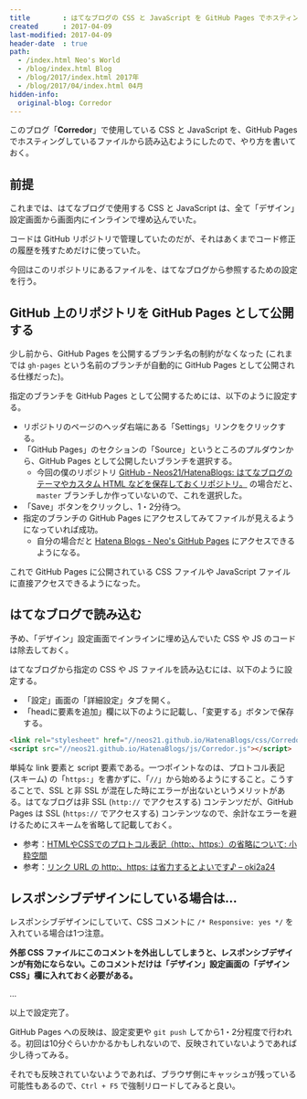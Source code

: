 ```yaml
---
title        : はてなブログの CSS と JavaScript を GitHub Pages でホスティングするようにした
created      : 2017-04-09
last-modified: 2017-04-09
header-date  : true
path:
  - /index.html Neo's World
  - /blog/index.html Blog
  - /blog/2017/index.html 2017年
  - /blog/2017/04/index.html 04月
hidden-info:
  original-blog: Corredor
---
```


このブログ「**Corredor**」で使用している CSS と JavaScript を、GitHub Pages でホスティングしているファイルから読み込むようにしたので、やり方を書いておく。

## 前提

これまでは、はてなブログで使用する CSS と JavaScript は、全て「デザイン」設定画面から画面内にインラインで埋め込んでいた。

コードは GitHub リポジトリで管理していたのだが、それはあくまでコード修正の履歴を残すためだけに使っていた。

今回はこのリポジトリにあるファイルを、はてなブログから参照するための設定を行う。

## GitHub 上のリポジトリを GitHub Pages として公開する

少し前から、GitHub Pages を公開するブランチ名の制約がなくなった (これまでは `gh-pages` という名前のブランチが自動的に GitHub Pages として公開される仕様だった)。

指定のブランチを GitHub Pages として公開するためには、以下のように設定する。

- リポジトリのページのヘッダ右端にある「Settings」リンクをクリックする。
- 「GitHub Pages」のセクションの「Source」というところのプルダウンから、GitHub Pages として公開したいブランチを選択する。
  - 今回の僕のリポジトリ [GitHub - Neos21/HatenaBlogs: はてなブログのテーマやカスタム HTML などを保存しておくリポジトリ。](https://github.com/Neos21/hatena-blogs) の場合だと、`master` ブランチしか作っていないので、これを選択した。
- 「Save」ボタンをクリックし、1・2分待つ。
- 指定のブランチの GitHub Pages にアクセスしてみてファイルが見えるようになっていれば成功。
  - 自分の場合だと [Hatena Blogs - Neo's GitHub Pages](https://neos21.github.io/hatena-blogs/) にアクセスできるようになる。

これで GitHub Pages に公開されている CSS ファイルや JavaScript ファイルに直接アクセスできるようになった。

## はてなブログで読み込む

予め、「デザイン」設定画面でインラインに埋め込んでいた CSS や JS のコードは除去しておく。

はてなブログから指定の CSS や JS ファイルを読み込むには、以下のように設定する。

- 「設定」画面の「詳細設定」タブを開く。
- 「headに要素を追加」欄に以下のように記載し、「変更する」ボタンで保存する。

```html
<link rel="stylesheet" href="//neos21.github.io/HatenaBlogs/css/Corredor.css">
<script src="//neos21.github.io/HatenaBlogs/js/Corredor.js"></script>
```

単純な link 要素と script 要素である。一つポイントなのは、プロトコル表記 (スキーム) の「`https:`」を書かずに、「`//`」から始めるようにすること。こうすることで、SSL と非 SSL が混在した時にエラーが出ないというメリットがある。はてなブログは非 SSL (`http://` でアクセスする) コンテンツだが、GitHub Pages は SSL (`https://` でアクセスする) コンテンツなので、余計なエラーを避けるためにスキームを省略して記載しておく。

- 参考：[HTMLやCSSでのプロトコル表記（http:、https:）の省略について: 小粋空間](http://www.koikikukan.com/archives/2012/05/11-012345.php)
- 参考：[リンク URL の http:、https: は省力するとよいです♪ – oki2a24](http://oki2a24.com/2013/10/29/omit-scheme-http-https-from-urls/)

## レスポンシブデザインにしている場合は…

レスポンシブデザインにしていて、CSS コメントに `/* Responsive: yes */` を入れている場合は1つ注意。

**外部 CSS ファイルにこのコメントを外出ししてしまうと、レスポンシブデザインが有効にならない。このコメントだけは「デザイン」設定画面の「デザイン CSS」欄に入れておく必要がある。**

…

以上で設定完了。

GitHub Pages への反映は、設定変更や `git push` してから1・2分程度で行われる。初回は10分ぐらいかかるかもしれないので、反映されていないようであれば少し待ってみる。

それでも反映されていないようであれば、ブラウザ側にキャッシュが残っている可能性もあるので、`Ctrl + F5` で強制リロードしてみると良い。
